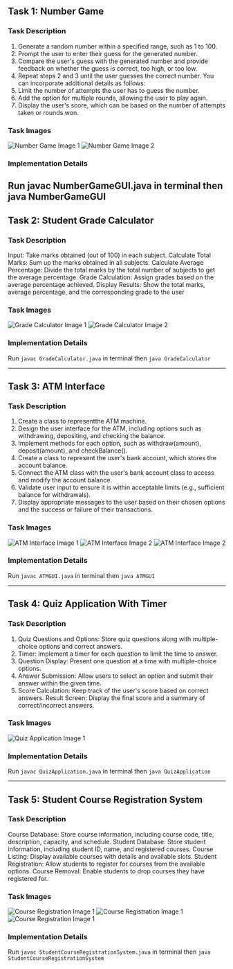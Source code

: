 
## Task 1: Number Game

### Task Description

1. Generate a random number within a specified range, such as 1 to 100.
2. Prompt the user to enter their guess for the generated number.
3. Compare the user's guess with the generated number and provide feedback on whether the guess is correct, too high, or too low.
4. Repeat steps 2 and 3 until the user guesses the correct number. You can incorporate additional details as follows:
5. Limit the number of attempts the user has to guess the number.
6. Add the option for multiple rounds, allowing the user to play again.
7. Display the user's score, which can be based on the number of attempts taken or rounds won.

### Task Images

![Number Game Image 1](https://github.com/Pankaj-Bind/codesoft/blob/main/Task%201%20Number%20Game/output1.png)
![Number Game Image 2](https://github.com/Pankaj-Bind/codesoft/blob/main/Task%201%20Number%20Game/output2.png)

### Implementation Details

Run javac NumberGameGUI.java in terminal
then java NumberGameGUI
---

## Task 2: Student Grade Calculator

### Task Description

Input: Take marks obtained (out of 100) in each subject.
Calculate Total Marks: Sum up the marks obtained in all subjects.
Calculate Average Percentage: Divide the total marks by the total number of subjects to get the
average percentage.
Grade Calculation: Assign grades based on the average percentage achieved.
Display Results: Show the total marks, average percentage, and the corresponding grade to the user

### Task Images

![Grade Calculator Image 1](https://github.com/Pankaj-Bind/codesoft/blob/main/Task%202%20Student%20Grade%20Calculator/output1.png)
![Grade Calculator Image 2](https://github.com/Pankaj-Bind/codesoft/blob/main/Task%202%20Student%20Grade%20Calculator/output2.png)

### Implementation Details

Run ```javac GradeCalculator.java``` in terminal
then ```java GradeCalculator```

---

## Task 3: ATM Interface

### Task Description

1. Create a class to representthe ATM machine.
2. Design the user interface for the ATM, including options such as withdrawing, depositing, and checking the balance.
3. Implement methods for each option, such as withdraw(amount), deposit(amount), and checkBalance().
4. Create a class to represent the user's bank account, which stores the account balance.
5. Connect the ATM class with the user's bank account class to access and modify the account balance.
6. Validate user input to ensure it is within acceptable limits (e.g., sufficient balance for withdrawals).
7. Display appropriate messages to the user based on their chosen options and the success or failure of their transactions.

### Task Images

![ATM Interface Image 1](https://github.com/Pankaj-Bind/codesoft/blob/main/Task%203%20ATM%20Interface/output1.png)
![ATM Interface Image 2](https://github.com/Pankaj-Bind/codesoft/blob/main/Task%203%20ATM%20Interface/output2.png)
![ATM Interface Image 2](https://github.com/Pankaj-Bind/codesoft/blob/main/Task%203%20ATM%20Interface/output3.png)

### Implementation Details

Run ```javac ATMGUI.java``` in terminal
then ```java ATMGUI```

---

## Task 4: Quiz Application With Timer

### Task Description

1. Quiz Questions and Options: Store quiz questions along with multiple-choice options and correct answers.
2. Timer: Implement a timer for each question to limit the time to answer.
3. Question Display: Present one question at a time with multiple-choice options.
4. Answer Submission: Allow users to select an option and submit their answer within the given time.
5. Score Calculation: Keep track of the user's score based on correct answers.
Result Screen: Display the final score and a summary of correct/incorrect answers.

### Task Images

![Quiz Application Image 1](https://github.com/Pankaj-Bind/codesoft/blob/main/Task%204%20Quiz%20Application%20With%20Timer/output1.png)

### Implementation Details

Run ```javac QuizApplication.java``` in terminal
then ```java QuizApplication```

---

## Task 5: Student Course Registration System

### Task Description

Course Database: Store course information, including course code, title, description, capacity, and schedule.
Student Database: Store student information, including student ID, name, and registered courses.
Course Listing: Display available courses with details and available slots. Student Registration: Allow students to register for courses from the available options.
Course Removal: Enable students to drop courses they have registered for.

### Task Images

![Course Registration Image 1](https://github.com/Pankaj-Bind/codesoft/blob/main/Task%205%20Student%20Course%20Registration%20System/output1.png)
![Course Registration Image 1](https://github.com/Pankaj-Bind/codesoft/blob/main/Task%205%20Student%20Course%20Registration%20System/output2.png)
![Course Registration Image 1](https://github.com/Pankaj-Bind/codesoft/blob/main/Task%205%20Student%20Course%20Registration%20System/output3.png)

### Implementation Details

Run ```javac StudentCourseRegistrationSystem.java``` in terminal
then ```java StudentCourseRegistrationSystem```
